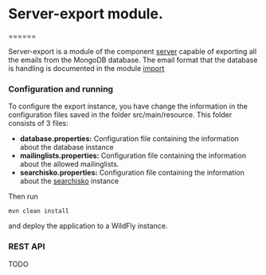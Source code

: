# Server-export module.
======

Server-export is a module of the component [server](..) capable of exporting all the emails from the MongoDB database. The email format that the database
is handling is documented in the module [import](../import)

### Configuration and running
To configure the export instance, you have change the information in the configuration files saved in the folder src/main/resource.
This folder consists of 3 files:
-	**database.properties:** Configuration file containing the information about the database instance
-	**mailinglists.properties:** Configuration file containing the information about the allowed mailinglists.
-	**searchisko.properties:** Configuration file containing the information about the [searchisko](https://github.com/searchisko/searchisko) instance

Then run <pre><code>mvn clean install</code></pre> and deploy the application to a WildFly instance.
### REST API
TODO


